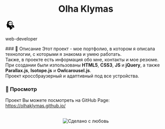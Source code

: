 <div align="center">
  <h1>Olha Klymas</h1>
</div>
<img src="https://github.com/OlhaKlymas/OlhaKlymas.github.io/blob/master/favicon/favicon-32x32.png"
            alt="web-developer" /><p>web-developer</p>
### 📜 Описание  
Этот проект - мое портфолио, в котором я описала технологии, с которыми я знакома и умею работать. <br>
Также, в проекте есть информация обо мне, контакты и мое резюме.<br>
При создании были изпользованы <strong>HTML5</strong>, <strong>CSS3</strong>, <strong>JS</strong> и <strong>jQuery</strong>, а также <strong>Parallax.js</strong>, <strong>Isotope.js</strong> и <strong>Owlcarousel.js</strong>.<br>
Проект кроссбраузерный и адаптивный под все устройства.

### 📸 Просмотр 
Проект Вы можете посмотреть на GitHub Page:<br> 
https://olhaklymas.github.io/

<br> 
<div align="center">
    <img src="https://img.shields.io/badge/%D0%A1%D0%B4%D0%B5%D0%BB%D0%B0%D0%BD%D0%BE%20%D1%81-%F0%9F%96%A4-red.svg?longCache=true&style=for-the-badge&colorA=000&colorB=fedcba"
      alt="Сделано с любовь" />
</div>
